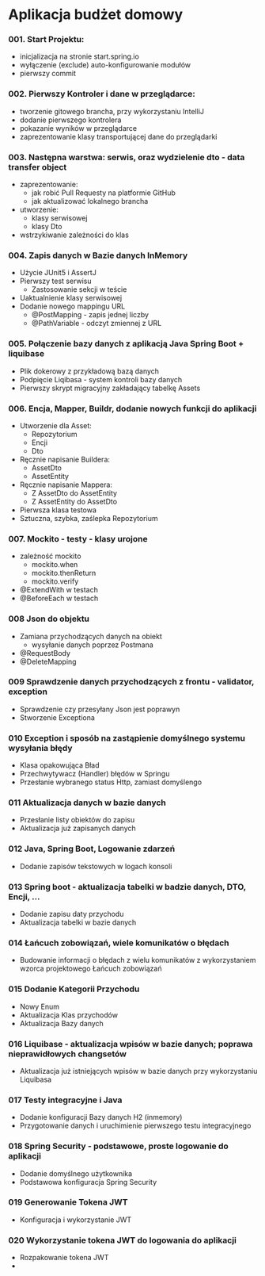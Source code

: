 # Aplikacja budżet domowy

### 001. Start Projektu:

- inicjalizacja na stronie start.spring.io
- wyłączenie (exclude) auto-konfigurowanie modułów
- pierwszy commit

### 002. Pierwszy Kontroler i dane w przeglądarce:

- tworzenie gitowego brancha, przy wykorzystaniu IntelliJ
- dodanie pierwszego kontrolera
- pokazanie wyników w przeglądarce
- zaprezentowanie klasy transportującej dane do przeglądarki

### 003. Następna warstwa: serwis, oraz wydzielenie dto - data transfer object

- zaprezentowanie:
    - jak robić Pull Requesty na platformie GitHub
    - jak aktualizować lokalnego brancha
- utworzenie:
    - klasy serwisowej
    - klasy Dto
- wstrzykiwanie zależności do klas

### 004. Zapis danych w Bazie danych InMemory

- Użycie JUnit5 i AssertJ
- Pierwszy test serwisu
    - Zastosowanie sekcji w teście
- Uaktualnienie klasy serwisowej
- Dodanie nowego mappingu URL
    - @PostMapping - zapis jednej liczby
    - @PathVariable - odczyt zmiennej z URL

### 005. Połączenie bazy danych z aplikacją Java Spring Boot + liquibase

- Plik dokerowy z przykładową bazą danych
- Podpięcie Liqibasa - system kontroli bazy danych
- Pierwszy skrypt migracyjny zakładający tabelkę Assets

### 006. Encja, Mapper, Buildr, dodanie nowych funkcji do aplikacji

- Utworzenie dla Asset:
    - Repozytorium
    - Encji
    - Dto
- Ręcznie napisanie Buildera:
    - AssetDto
    - AssetEntity
- Ręcznie napisanie Mappera:
    - Z AssetDto do AssetEntity
    - Z AssetEntity do AssetDto
- Pierwsza klasa testowa
- Sztuczna, szybka, zaślepka Repozytorium

### 007. Mockito - testy - klasy urojone

- zależność mockito
    - mockito.when
    - mockito.thenReturn
    - mockito.verify
- @ExtendWith w testach
- @BeforeEach w testach

### 008 Json do objektu

- Zamiana przychodzących danych na obiekt
    - wysyłanie danych poprzez Postmana
- @RequestBody
- @DeleteMapping

### 009 Sprawdzenie danych przychodzących z frontu - validator, exception

- Sprawdzenie czy przesyłany Json jest poprawyn
- Stworzenie Exceptiona

### 010 Exception i sposób na zastąpienie domyślnego systemu wysyłania błędy

- Klasa opakowująca Bład
- Przechwytywacz (Handler) błędów w Springu
- Przesłanie wybranego status Http, zamiast domyślengo

### 011 Aktualizacja danych w bazie danych

- Przesłanie listy obiektów do zapisu
- Aktualizacja już zapisanych danych

### 012 Java, Spring Boot, Logowanie zdarzeń

- Dodanie zapisów tekstowych w logach konsoli

### 013 Spring boot - aktualizacja tabelki w badzie danych, DTO, Encji, ...

- Dodanie zapisu daty przychodu
- Aktualizacja tabelki w bazie danych

### 014 Łańcuch zobowiązań, wiele komunikatów o błędach

- Budowanie informacji o błędach z wielu komunikatów z wykorzystaniem wzorca projektowego Łańcuch zobowiązań

### 015 Dodanie Kategorii Przychodu

- Nowy Enum
- Aktualizacja Klas przychodów
- Aktualizacja Bazy danych

### 016 Liquibase - aktualizacja wpisów w bazie danych; poprawa nieprawidłowych changsetów

- Aktualizacja już istniejących wpisów w bazie danych przy wykorzystaniu Liquibasa

### 017 Testy integracyjne i Java

- Dodanie konfiguracji Bazy danych H2 (inmemory)
- Przygotowanie danych i uruchimienie pierwszego testu integracyjnego

### 018 Spring Security - podstawowe, proste logowanie do aplikacji

- Dodanie domyślnego użytkownika
- Podstawowa konfiguracja Spring Security

### 019 Generowanie Tokena JWT

- Konfiguracja i wykorzystanie JWT

### 020 Wykorzystanie tokena JWT do logowania do aplikacji

- Rozpakowanie tokena JWT
- 
